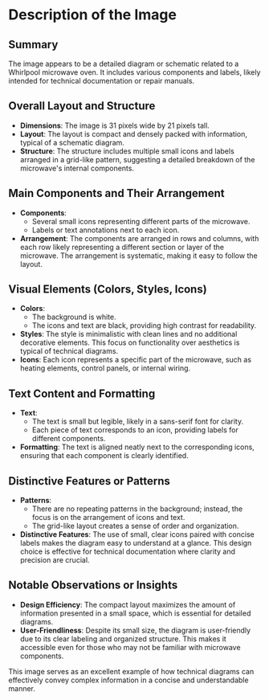 # Description of the Image

## Summary
The image appears to be a detailed diagram or schematic related to a Whirlpool microwave oven. It includes various components and labels, likely intended for technical documentation or repair manuals.

## Overall Layout and Structure
- **Dimensions**: The image is 31 pixels wide by 21 pixels tall.
- **Layout**: The layout is compact and densely packed with information, typical of a schematic diagram.
- **Structure**: The structure includes multiple small icons and labels arranged in a grid-like pattern, suggesting a detailed breakdown of the microwave's internal components.

## Main Components and Their Arrangement
- **Components**:
  - Several small icons representing different parts of the microwave.
  - Labels or text annotations next to each icon.
- **Arrangement**: The components are arranged in rows and columns, with each row likely representing a different section or layer of the microwave. The arrangement is systematic, making it easy to follow the layout.

## Visual Elements (Colors, Styles, Icons)
- **Colors**:
  - The background is white.
  - The icons and text are black, providing high contrast for readability.
- **Styles**: The style is minimalistic with clean lines and no additional decorative elements. This focus on functionality over aesthetics is typical of technical diagrams.
- **Icons**: Each icon represents a specific part of the microwave, such as heating elements, control panels, or internal wiring.

## Text Content and Formatting
- **Text**:
  - The text is small but legible, likely in a sans-serif font for clarity.
  - Each piece of text corresponds to an icon, providing labels for different components.
- **Formatting**: The text is aligned neatly next to the corresponding icons, ensuring that each component is clearly identified.

## Distinctive Features or Patterns
- **Patterns**:
  - There are no repeating patterns in the background; instead, the focus is on the arrangement of icons and text.
  - The grid-like layout creates a sense of order and organization.
- **Distinctive Features**: The use of small, clear icons paired with concise labels makes the diagram easy to understand at a glance. This design choice is effective for technical documentation where clarity and precision are crucial.

## Notable Observations or Insights
- **Design Efficiency**: The compact layout maximizes the amount of information presented in a small space, which is essential for detailed diagrams.
- **User-Friendliness**: Despite its small size, the diagram is user-friendly due to its clear labeling and organized structure. This makes it accessible even for those who may not be familiar with microwave components.

This image serves as an excellent example of how technical diagrams can effectively convey complex information in a concise and understandable manner.